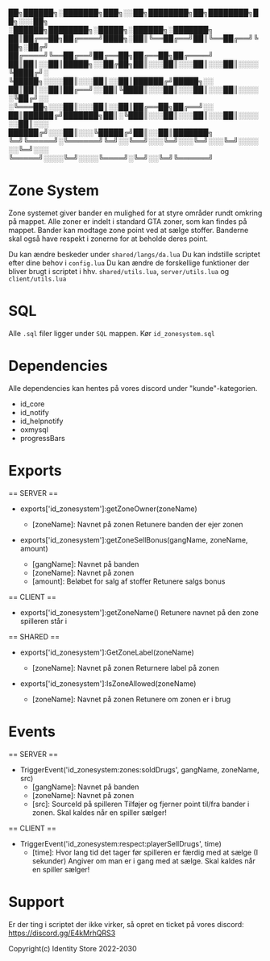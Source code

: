 ██╗██████╗░███████╗███╗░░██╗████████╗██╗████████╗██╗░░░██╗  ░██████╗████████╗░█████╗░██████╗░███████╗
██║██╔══██╗██╔════╝████╗░██║╚══██╔══╝██║╚══██╔══╝╚██╗░██╔╝  ██╔════╝╚══██╔══╝██╔══██╗██╔══██╗██╔════╝
██║██║░░██║█████╗░░██╔██╗██║░░░██║░░░██║░░░██║░░░░╚████╔╝░  ╚█████╗░░░░██║░░░██║░░██║██████╔╝█████╗░░
██║██║░░██║██╔══╝░░██║╚████║░░░██║░░░██║░░░██║░░░░░╚██╔╝░░  ░╚═══██╗░░░██║░░░██║░░██║██╔══██╗██╔══╝░░
██║██████╔╝███████╗██║░╚███║░░░██║░░░██║░░░██║░░░░░░██║░░░  ██████╔╝░░░██║░░░╚█████╔╝██║░░██║███████╗
╚═╝╚═════╝░╚══════╝╚═╝░░╚══╝░░░╚═╝░░░╚═╝░░░╚═╝░░░░░░╚═╝░░░  ╚═════╝░░░░╚═╝░░░░╚════╝░╚═╝░░╚═╝╚══════╝

# Zone System
Zone systemet giver bander en mulighed for at styre områder rundt omkring på mappet.
Alle zoner er indelt i standard GTA zoner, som kan findes på mappet.
Bander kan modtage zone point ved at sælge stoffer. Banderne skal også have respekt i zonerne for at beholde deres point.

Du kan ændre beskeder under `shared/langs/da.lua`
Du kan indstille scriptet efter dine behov i `config.lua`
Du kan ændre de forskellige funktioner der bliver brugt i scriptet i hhv. `shared/utils.lua`, `server/utils.lua` og `client/utils.lua`

# SQL
Alle `.sql` filer ligger under `SQL` mappen.
Kør `id_zonesystem.sql`

# Dependencies
Alle dependencies kan hentes på vores discord under "kunde"-kategorien.
  - id_core
  - id_notify
  - id_helpnotify
  - oxmysql
  - progressBars

# Exports
==  SERVER  ==
- exports['id_zonesystem']:getZoneOwner(zoneName)
    - [zoneName]: Navnet på zonen
  Retunere banden der ejer zonen

- exports['id_zonesystem']:getZoneSellBonus(gangName, zoneName, amount)
    - [gangName]: Navnet på banden
    - [zoneName]: Navnet på zonen
    - [amount]: Beløbet for salg af stoffer
  Retunere salgs bonus

==  CLIENT  ==
- exports['id_zonesystem']:getZoneName()
  Retunere navnet på den zone spilleren står i

== SHARED ==
- exports['id_zonesystem']:GetZoneLabel(zoneName)
    - [zoneName]: Navnet på zonen
  Returnere label på zonen

- exports['id_zonesystem']:IsZoneAllowed(zoneName)
    - [zoneName]: Navnet på zonen
  Retunere om zonen er i brug

# Events
== SERVER ==
- TriggerEvent('id_zonesystem:zones:soldDrugs', gangName, zoneName, src)
    - [gangName]: Navnet på banden
    - [zoneName]: Navnet på zonen
    - [src]: SourceId på spilleren
  Tilføjer og fjerner point til/fra bander i zonen.
    Skal kaldes når en spiller sælger!

== CLIENT ==
- TriggerEvent('id_zonesystem:respect:playerSellDrugs', time)
    - [time]: Hvor lang tid det tager før spilleren er færdig med at sælge (I sekunder)
  Angiver om man er i gang med at sælge.
    Skal kaldes når en spiller sælger!

# Support
Er der ting i scriptet der ikke virker, så opret en ticket på vores discord: https://discord.gg/E4kMrhQRS3


Copyright(c) Identity Store 2022-2030